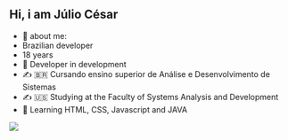 ## Hi, i am Júlio César
- 👦 about me: 
- Brazilian developer
- 18 years 
- 🔭 Developer in development
- ✍ 🇧🇷  Cursando ensino superior de Análise e Desenvolvimento de Sistemas
- ✍ 🇺🇸  Studying at the Faculty of Systems Analysis and Development
- 📖 Learning HTML, CSS, Javascript and JAVA

<a href="https://www.linkedin.com/in/j%C3%BAlio-ara%C3%BAjo-348316234?lipi=urn%3Ali%3Apage%3Ad_flagship3_profile_view_base_contact_details%3Bprs09DpoR2GFvbq8OO%2Btbg%3D%3D" target="_blank"><img src="https://img.shields.io/badge/LinkedIn-0077B5?style=for-the-badge&logo=linkedin&logoColor=white">



